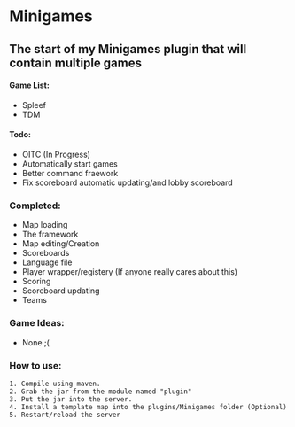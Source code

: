 # Minigames
## The start of my Minigames plugin that will contain multiple games
#### Game List:
* Spleef
* TDM

#### Todo: 
* OITC (In Progress)
* Automatically start games
* Better command fraework
* Fix scoreboard automatic updating/and lobby scoreboard

### Completed:
* Map loading
* The framework
* Map editing/Creation
* Scoreboards
* Language file
* Player wrapper/registery (If anyone really cares about this)
* Scoring
* Scoreboard updating
* Teams

### Game Ideas:
* None ;(

### How to use:
```
1. Compile using maven.
2. Grab the jar from the module named "plugin"
3. Put the jar into the server.
4. Install a template map into the plugins/Minigames folder (Optional)
5. Restart/reload the server
```
